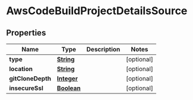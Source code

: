 

# AwsCodeBuildProjectDetailsSource


## Properties

| Name | Type | Description | Notes |
|------------ | ------------- | ------------- | -------------|
|**type** | [**String**](String.md) |  |  [optional] |
|**location** | [**String**](String.md) |  |  [optional] |
|**gitCloneDepth** | [**Integer**](Integer.md) |  |  [optional] |
|**insecureSsl** | [**Boolean**](Boolean.md) |  |  [optional] |



